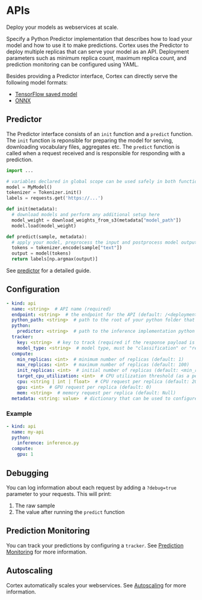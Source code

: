 # APIs

Deploy your models as webservices at scale.

Specify a Python Predictor implementation that describes how to load your model and how to use it to make predictions. Cortex uses the Predictor to deploy multiple replicas that can serve your model as an API. Deployment parameters such as minimum replica count, maximum replica count, and prediction monitoring can be configured using YAML.

Besides providing a Predictor interface, Cortex can directly serve the following model formats:

- [TensorFlow saved model](./tensorflow-api.md)
- [ONNX](./onnx-api.md)

## Predictor

The Predictor interface consists of an `init` function and a `predict` function. The `init` function is reponsible for preparing the model for serving, downloading vocabulary files, aggregates etc. The `predict` function is called when a request received and is responsible for responding with a prediction.

```python
import ...

# variables declared in global scope can be used safely in both functions, one replica handles one request at a time
model = MyModel()
tokenizer = Tokenizer.init()
labels = requests.get('https://...')

def init(metadata):
  # download models and perform any additional setup here
  model_weight = download_weights_from_s3(metadata["model_path"])
  model.load(model_weight)

def predict(sample, metadata):
  # apply your model, preprocess the input and postprocess model output here
  tokens = tokenizer.encode(sample["text"])
  output = model(tokens)
  return labels[np.argmax(output)]
```

See [predictor](./predictor.md) for a detailed guide.

## Configuration

```yaml
- kind: api
  name: <string>  # API name (required)
  endpoint: <string>  # the endpoint for the API (default: /<deployment_name>/<api_name>)
  python_path: <string>  # path to the root of your python folder that will be appended to PYTHONPATH (default: folder containing cortex.yaml)
  python:
    predictor: <string>  # path to the inference implementation python file, relative to the cortex root (required)
  tracker:
    key: <string>  # key to track (required if the response payload is a JSON object)
    model_type: <string>  # model type, must be "classification" or "regression" (required)
  compute:
    min_replicas: <int>  # minimum number of replicas (default: 1)
    max_replicas: <int>  # maximum number of replicas (default: 100)
    init_replicas: <int>  # initial number of replicas (default: <min_replicas>)
    target_cpu_utilization: <int>  # CPU utilization threshold (as a percentage) to trigger scaling (default: 80)
    cpu: <string | int | float>  # CPU request per replica (default: 200m)
    gpu: <int>  # GPU request per replica (default: 0)
    mem: <string>  # memory request per replica (default: Null)
  metadata: <string: value>  # dictionary that can be used to configure custom values (optional)
```

### Example

```yaml
- kind: api
  name: my-api
  python:
    inference: inference.py
  compute:
    gpu: 1
```

## Debugging

You can log information about each request by adding a `?debug=true` parameter to your requests. This will print:

1. The raw sample
2. The value after running the `predict` function

## Prediction Monitoring

You can track your predictions by configuring a `tracker`. See [Prediction Monitoring](./prediction-monitoring.md) for more information.

## Autoscaling

Cortex automatically scales your webservices. See [Autoscaling](./autoscaling.md) for more information.
